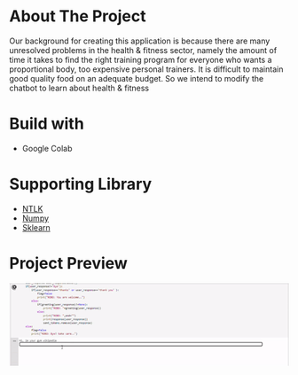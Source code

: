 # About The Project
Our background for creating this application is because there are many unresolved problems in the health & fitness sector, namely the amount of time it takes to find the right training program for everyone who wants a proportional body, too expensive personal trainers. It is difficult to maintain good quality food on an adequate budget.
So we intend to modify the chatbot to learn about health & fitness

# Build with
* Google Colab

# Supporting Library
* [NTLK](https://pypi.org/project/nltk/)
* [Numpy](https://numpy.org/)
* [Sklearn](https://scikit-learn.org/stable/)

# Project Preview
<img src="preview/preview.gif" width = 1000>
